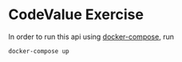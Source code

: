 # CodeValue Exercise
In order to run this api using [docker-compose](https://docs.docker.com/compose/), run

```bash
docker-compose up
```